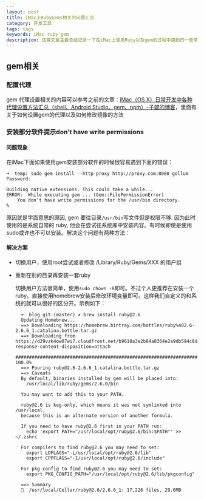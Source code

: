 ```yaml
---
layout: post
title: iMac上RubyGems相关的问题汇总
category: 开发工具
tags: tags
keywords: iMac ruby gem
description: 这篇文章主要总结记录一下在iMac上使用Ruby以及gem的过程中遇到的一些常见问题，免得以后每次去谷歌。
---
```


## gem相关

### 配置代理

gem 代理设置相关的内容可以参考之前的文章：[iMac（OS X）日常开发中各种代理设置方法汇总（shell、Android Studio、gem、npm）-子勰的博客](https://blog.bihe0832.com/proxy.html)，里面有关于如何设置gem的代理以及如何修改镜像的方法

### 安装部分软件提示don't have write permissions

#### 问题现象

在iMac下面如果使用gem安装部分软件的时候很容易遇到下面的错误：
	
	
	➜  temp: sudo gem install --http-proxy http://proxy.com:8080 gollum
	Password:
	
	Building native extensions. This could take a while...
	ERROR:  While executing gem ... (Gem::FilePermissionError)
	    You don't have write permissions for the /usr/bin directory.
	%	
	
原因就是字面意思的原因, gem 要往目录`/usr/bin`写文件但是权限不够. 因为此时使用的是系统自带的 ruby, 他会在尝试往系统库中安装内容。有时候即使是使用sudo或许也不可以安装。解决这个问题有两种方法：

#### 解决方案

- 切换用户，使用root尝试或者修改 /Library/Ruby/Gems/XXX 的用户组

- 重新在别的目录再安装一套ruby

	切换用户方法很简单，使用`sudo chown -R`即可。不过个人更推荐在安装一个ruby。直接使用homebrew安装后修改环境变量即可。这样我们自定义的和系统的就可以很好的区分开。示例如下：
	
		➜  blog git:(master) ✗ brew install ruby@2.6
		Updating Homebrew...
		==> Downloading https://homebrew.bintray.com/bottles/ruby%402.6-2.6.6_1.catalina.bottle.tar.gz
		==> Downloading from https://d29vzk4ow07wi7.cloudfront.net/b9618a3e2b84a8364e2a9db594c8def107996030155908d1d2f932c97720ef46?response-content-disposition=attach
		######################################################################## 100.0%
		==> Pouring ruby@2.6-2.6.6_1.catalina.bottle.tar.gz
		==> Caveats
		By default, binaries installed by gem will be placed into:
		  /usr/local/lib/ruby/gems/2.6.0/bin
		
		You may want to add this to your PATH.
		
		ruby@2.6 is keg-only, which means it was not symlinked into /usr/local,
		because this is an alternate version of another formula.
		
		If you need to have ruby@2.6 first in your PATH run:
		  echo 'export PATH="/usr/local/opt/ruby@2.6/bin:$PATH"' >> ~/.zshrc
		
		For compilers to find ruby@2.6 you may need to set:
		  export LDFLAGS="-L/usr/local/opt/ruby@2.6/lib"
		  export CPPFLAGS="-I/usr/local/opt/ruby@2.6/include"
		
		For pkg-config to find ruby@2.6 you may need to set:
		  export PKG_CONFIG_PATH="/usr/local/opt/ruby@2.6/lib/pkgconfig"
		
		==> Summary
		🍺  /usr/local/Cellar/ruby@2.6/2.6.6_1: 17,226 files, 29.6MB
		
	

